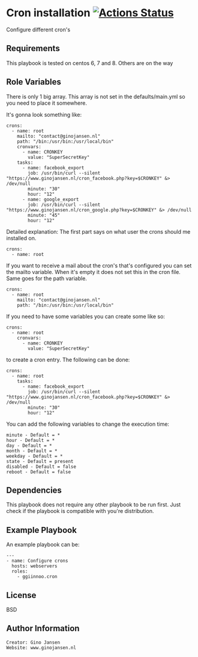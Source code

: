 Cron installation [![Actions Status](https://github.com/ggiinnoo/ansible-role-cron/workflows/Ansible%20role%20cron/badge.svg)](https://github.com/ggiinnoo/ansible-role-cron/actions)
=========

Configure different cron's

Requirements
------------

This playbook is tested on centos 6, 7 and 8. Others are on the way

Role Variables
--------------

There is only 1 big array. This array is not set in the defaults/main.yml so you need to place it somewhere.

It's gonna look something like:

    crons:
      - name: root
        mailto: "contact@ginojansen.nl"
        path: "/bin:/usr/bin:/usr/local/bin"
        cronvars:
          - name: CRONKEY
            value: "SuperSecretKey"
        tasks:
          - name: facebook_export
            job: /usr/bin/curl --silent "https://www.ginojansen.nl/cron_facebook.php?key=$CRONKEY" &> /dev/null
            minute: "30"
            hour: "12"
          - name: google_export
            job: /usr/bin/curl --silent "https://www.ginojansen.nl/cron_google.php?key=$CRONKEY" &> /dev/null
            minute: "45"
            hour: "12"

Detailed explanation:
The first part says on what user the crons should me installed on.

    crons:
      - name: root


If you want to receive a mail about the cron's that's configured you can set the mailto variable. When it's empty it does not set this in the cron file.
Same goes for the path variable.
 
    crons:
      - name: root
        mailto: "contact@ginojansen.nl"
        path: "/bin:/usr/bin:/usr/local/bin"


If you need to have some variables you can create some like so:

    crons:
      - name: root
        cronvars:
          - name: CRONKEY
            value: "SuperSecretKey"


to create a cron entry. The following can be done:

    crons:
      - name: root
        tasks:
          - name: facebook_export
            job: /usr/bin/curl --silent "https://www.ginojansen.nl/cron_facebook.php?key=$CRONKEY" &> /dev/null
            minute: "30"
            hour: "12"

You can add the following variables to change the execution time:

    minute - Default = *
    hour - Default = *
    day - Default = *
    month - Default = *
    weekday - Default = *
    state - Default = present
    disabled - Default = false
    reboot - Default = false

Dependencies
------------

This playbook does not require any other playbook to be run first. Just check if the playbook is compatible with you're distribution.

Example Playbook
----------------

An example playbook can be:

    ---
    - name: Configure crons
      hosts: webservers
      roles:
        - ggiinnoo.cron

License
-------

BSD

Author Information
------------------

    Creator: Gino Jansen
    Website: www.ginojansen.nl